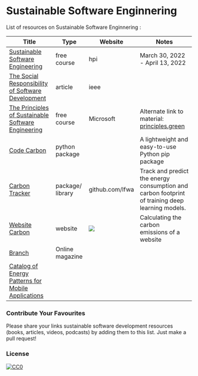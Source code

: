 # Sustainable Software Enginnering

List of resources on Sustainable Software Enginnering :

| Title | Type | Website | Notes | 
|---|---|--|--|
| [Sustainable Software Engineering](https://open.hpi.de/courses/sustainablesoftware2022?locale=en) | free course | hpi| March 30, 2022 - April 13, 2022 | 
|[The Social Responsibility of Software Development](https://ieeexplore.ieee.org/stamp/stamp.jsp?tp=&arnumber=7888390)| article | ieee | |
|[The Principles of Sustainable Software Engineering](https://docs.microsoft.com/en-us/learn/modules/sustainable-software-engineering-overview/?ocid=AID3038246&WT.mc_id=green-9537-cxa)| free course | Microsoft| Alternate link to material: [principles.green](https://principles.green) | 
|[Code Carbon](https://codecarbon.io) |python package | | A lightweight and easy-to-use Python pip package|
|[Carbon Tracker](https://github.com/lfwa/carbontracker) | package/ library | github.com/lfwa | Track and predict the energy consumption and carbon footprint of training deep learning models.|
|[Website Carbon](https://www.websitecarbon.com) | website  | ![](https://mlzkxxscuz0z.i.optimole.com/MkTKU-w-TlyyhJVf/w:300/h:82/q:auto/https://www.websitecarbon.com/wp-content/uploads/2020/03/image-4.png) |Calculating the carbon emissions of a website |
|[Branch](https://branch.climateaction.tech/issues/)| Online magazine| | |
| [Catalog of Energy Patterns for Mobile Applications](https://arxiv.org/pdf/1901.03302.pdf)| | | | 


### Contribute Your Favourites

Please share your links sustainable software development resources (books, articles, videos, podcasts) by adding them to this list. Just make a pull request!


### License

[![CC0](http://mirrors.creativecommons.org/presskit/buttons/88x31/svg/cc-zero.svg)](https://creativecommons.org/publicdomain/zero/1.0/)
